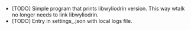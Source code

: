* [TODO] Simple program that prints libwyliodrin version. This way wtalk no longer needs to link libwyliodrin.
* [TODO] Entry in settings_<boardtype>.json with local logs file.
